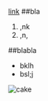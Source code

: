 
[link](http://www.foodsdictionary.co.il/Recipes/2803)
##bla
1. ,nk
2. ,n,


##blabla
+ bklh
+ bsl;j

![cake](http://st1.foodsd.co.il/Images/Recipes/Recipe-2803-2gCLJho7Gj.jpg)